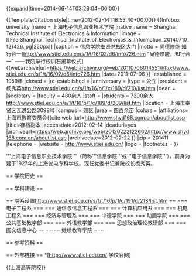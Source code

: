 {{expand|time=2014-06-14T03:26:04+00:00}}

{{Template:Citation style|time=2012-02-14T18:53:40+00:00}}
{{Infobox university
|name        = 上海电子信息职业技术学院
|native_name = Shanghai Technical Institute of Electronics & Information
|image       = [[File:Shanghai_Technical_Institute_of_Electronics_&_Information_20140710_121426.jpg|250px]]
|caption     = 信息学院奉贤总校区大门
|motto       = 尚德修能 知行合一<ref>[http://www.stiei.edu.cn/s/1/t/16/02/d6/info726.htm “尚德修能，知行合一” ——我院举行校训石揭幕仪式] {{webarchive|url=https://web.archive.org/web/20110706014551/http://www.stiei.edu.cn/s/1/t/16/02/d6/info726.htm |date=2011-07-06 }}</ref>
|established = 1959年
|closed      =
|re-established =
|anniversary =
|type        = 公立
|president   = 杨秀英<ref>http://www.stiei.edu.cn/s/1/t/16/p/1/c/189/d/210/list.htm</ref>
|dean        =
|secretary   =
|faculty     = 480余人<ref name="JS"/>
|staff       = 
|students    = 7300余人<ref name="JS">http://www.stiei.edu.cn/s/1/t/16/p/1/c/189/d/209/list.htm</ref>
|location    = 上海市奉贤区瓦洪公路3098号
|campus      = 郊区
|area        = 四百余亩<ref name="JS"/>
|colors      =
|affiliations= 上海市教育委员会<ref>{{cite web |url=http://www.shyd168.com.cn/aboutlist.asp |title=存档副本 |accessdate=2012-02-14 |deadurl=yes |archiveurl=https://web.archive.org/web/20120222122602/http://www.shyd168.com.cn/aboutlist.asp |archivedate=2012-02-22 }}</ref>
|zip         = 201411
|telephone   =
|website     = http://www.stiei.edu.cn/
|logo        =
|footnotes   =
}}

'''上海电子信息职业技术学院'''（简称'''信息学院'''或'''电子信息学院'''），前身为建于1927年的上海仪电专科学校。现任党委书记兼院校长杨秀英。

== 学院历史 ==

== 学科建设 ==

== 院系设置<ref>http://www.stiei.edu.cn/s/1/t/16/p/1/c/191/d/213/list.htm</ref> ==
=== 电子工程系 ===
=== 通信与信息工程系 ===
=== 计算机应用系 ===
=== 机电工程系 ===
=== 经济与管理系 ===
=== 中德学院 ===
=== 动画学院 ===
=== 公共基础教学部 ===
=== 外语教学部 ===
=== 思想政治理论教研部 ===
=== 图文信息中心 ===
=== 继续教育学院 ===

== 参考资料 ==
<references/>

== 外部链接 ==
*[http://www.stiei.edu.cn/ 学校官网]

{{上海高等院校}}